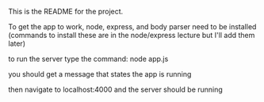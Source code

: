 This is the README for the project.

To get the app to work, node, express, and body parser need to be installed
(commands to install these are in the node/express lecture but I'll add them later)

to run the server type the command: 
node app.js

you should get a message that states the app is running

then navigate to localhost:4000 and the server should be running
